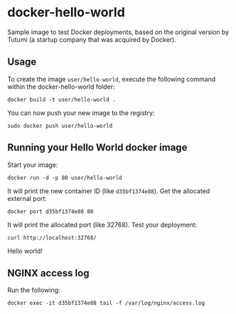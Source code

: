 # docker-hello-world
Sample image to test Docker deployments, based on the original version by Tutumi (a startup company that was acquired by Docker).

## Usage
To create the image `user/hello-world`, execute the following command within the docker-hello-world folder:

```
docker build -t user/hello-world .
```

You can now push your new image to the registry:

```
sudo docker push user/hello-world
```

## Running your Hello World docker image
Start your image:

```
docker run -d -p 80 user/hello-world
```

It will print the new container ID (like `d35bf1374e88`). Get the allocated external port:

```
docker port d35bf1374e88 80
```

It will print the allocated port (like 32768). Test your deployment:

```
curl http://localhost:32768/
```

Hello world!

## NGINX access log
Run the following:

```
docker exec -it d35bf1374e88 tail -f /var/log/nginx/access.log
```

